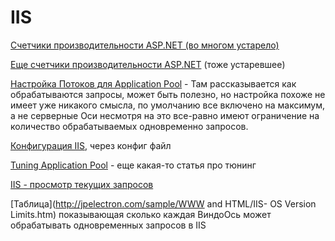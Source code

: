 # IIS

[Cчетчики производительности ASP.NET \(во многом устарело\)](https://msdn.microsoft.com/en-us/library/ms972959.aspx)

[Еще счетчики производительности ASP.NET](https://msdn.microsoft.com/en-us/library/fxk122b4.aspx) \(тоже устаревшее\)

[Настройка Потоков для Application Pool](https://blogs.msdn.microsoft.com/tmarq/2007/07/20/asp-net-thread-usage-on-iis-7-5-iis-7-0-and-iis-6-0/) - Там рассказывается как обрабатываются запросы, может быть полезно, но настройка похоже не имеет уже никакого смысла, по умолчанию все включено на максимум, а не серверные Оси несмотря на это все-равно имеют ограничение на количество обрабатываемых одновременно запросов.

[Конфигурация IIS](https://docs.microsoft.com/en-us/iis/configuration/), через конфиг файл

[Tuning Application Pool](https://technet.microsoft.com/en-us/library/cc745955.aspx) - еще какая-то статья про тюнинг

[IIS - просмотр текущих запросов](https://stackoverflow.com/questions/15621509/how-do-i-see-currently-executing-web-request-on-iis-8)

[Таблица](http://jpelectron.com/sample/WWW and HTML/IIS- OS Version Limits.htm) показывающая сколько каждая ВиндоОсь может обрабатывать одновременных запросов в IIS

